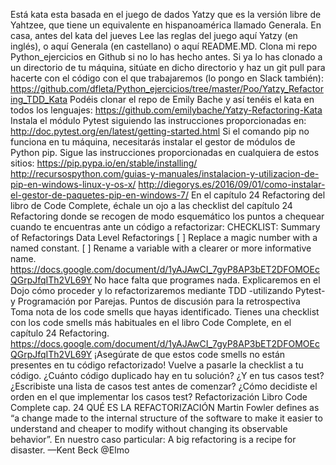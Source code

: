 Está kata esta basada en el juego de dados Yatzy que es la versión libre de Yahtzee, que tiene un equivalente en hispanoamérica llamado Generala.
En casa, antes del kata del jueves
Lee las reglas del juego aquí Yatzy (en inglés), o aquí Generala (en castellano) o aquí README.MD.
Clona mi repo Python_ejercicios en Github si no lo has hecho antes. Si ya lo has clonado a un directorio de tu máquina, sitúate en dicho directorio y haz un git pull para hacerte con el código con el que trabajaremos (lo pongo en Slack también): https://github.com/dfleta/Python_ejercicios/tree/master/Poo/Yatzy_Refactoring_TDD_Kata
Podéis clonar el repo de Emily Bache y así tenéis el kata en todos los lenguajes:
https://github.com/emilybache/Yatzy-Refactoring-Kata
Instala el módulo Pytest siguiendo las instrucciones proporcionadas en: http://doc.pytest.org/en/latest/getting-started.html Si el comando pip no funciona en tu máquina, necesitarás instalar el gestor de módulos de Python pip. Sigue las instrucciones proporcionadas en cualquiera de estos sitios:
https://pip.pypa.io/en/stable/installing/
http://recursospython.com/guias-y-manuales/instalacion-y-utilizacion-de-pip-en-windows-linux-y-os-x/
http://diegorys.es/2016/09/01/como-instalar-el-gestor-de-paquetes-pip-en-windows-7/
En el capítulo 24 Refactoring del libro de Code Complete, échale un ojo a las checklist del capítulo 24 Refactoring donde se recogen de modo esquemático los puntos a chequear cuando te encuentras ante un código a refactorizar:
CHECKLIST: Summary of Refactorings
Data Level Refactorings
[ ] Replace a magic number with a named constant.
[ ] Rename a variable with a clearer or more informative name.
https://docs.google.com/document/d/1yAJAwCI_7gyP8AP3bET2DFOMOEcQGrpJfqITh2VL69Y
No hace falta que programes nada. Explicaremos en el Dojo cómo proceder y lo refactorizaremos mediante TDD -utilizando Pytest- y Programación por Parejas.
Puntos de discusión para la retrospectiva
Toma nota de los code smells que hayas identificado. Tienes una checklist con los code smells más habituales en el libro Code Complete, en el capítulo 24 Refactoring.
https://docs.google.com/document/d/1yAJAwCI_7gyP8AP3bET2DFOMOEcQGrpJfqITh2VL69Y
¡Asegúrate de que estos code smells no están presentes en tu código refactorizado! Vuelve a pasarle la checklist a tu código.
¿Cuánto código duplicado hay en tu solución? ¿Y en tus casos test?
¿Escribiste una lista de casos test antes de comenzar?
¿Cómo decidiste el orden en el que implementar los casos test?
Refactorización
Libro Code Complete cap. 24
QUÉ ES LA REFACTORIZACIÓN
Martin Fowler defines as “a change made to the internal structure of the software to make it easier to understand and cheaper to modify without changing its observable behavior”.
En nuestro caso particular:
A big refactoring is a recipe for disaster. —Kent Beck @Elmo

